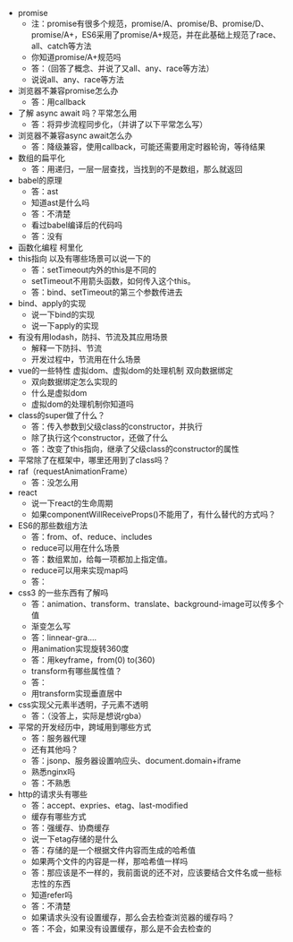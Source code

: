 * promise
  + 注：promise有很多个规范，promise/A、promise/B、promise/D、promise/A+，ES6采用了promise/A+规范，并在此基础上规范了race、all、catch等方法 
  + 你知道promise/A+规范吗
  + 答：（回答了概念、并说了又all、any、race等方法）
  + 说说all、any、race等方法
* 浏览器不兼容promise怎么办
  + 答：用callback
* 了解 async await 吗？平常怎么用
  + 答：将异步流程同步化，（并讲了以下平常怎么写）
* 浏览器不兼容async await怎么办
  + 答：降级兼容，使用callback，可能还需要用定时器轮询，等待结果
* 数组的扁平化
  + 答：用递归，一层一层查找，当找到的不是数组，那么就返回
* babel的原理
  + 答：ast
  + 知道ast是什么吗
  + 答：不清楚
  + 看过babel编译后的代码吗
  + 答：没有
* 函数化编程 柯里化
* this指向 以及有哪些场景可以说一下的
  + 答：setTimeout内外的this是不同的
  + setTimeout不用箭头函数，如何传入这个this。
  + 答：bind、setTimeout的第三个参数传进去
* bind、apply的实现
  + 说一下bind的实现
  + 说一下apply的实现
* 有没有用lodash，防抖、节流及其应用场景
  + 解释一下防抖、节流
  + 开发过程中，节流用在什么场景
* vue的一些特性 虚拟dom、虚拟dom的处理机制 双向数据绑定
  + 双向数据绑定怎么实现的
  + 什么是虚拟dom
  + 虚拟dom的处理机制你知道吗
* class的super做了什么？
  + 答：传入参数到父级class的constructor，并执行
  + 除了执行这个constructor，还做了什么
  + 答：改变了this指向，继承了父级class的constructor的属性
* 平常除了在框架中，哪里还用到了class吗？
* raf（requestAnimationFrame）
  + 答：没怎么用
* react
  + 说一下react的生命周期
  + 如果componentWillReceiveProps()不能用了，有什么替代的方式吗？
* ES6的那些数组方法
  + 答：from、of、reduce、includes
  + reduce可以用在什么场景
  + 答：数组累加，给每一项都加上指定值。
  + reduce可以用来实现map吗
  + 答：
* css3 的一些东西有了解吗
  + 答：animation、transform、translate、background-image可以传多个值
  + 渐变怎么写
  + 答：linnear-gra....
  + 用animation实现旋转360度
  + 答：用keyframe，from(0) to(360)
  + transform有哪些属性值？
  + 答： 
  + 用transform实现垂直居中
* css实现父元素半透明，子元素不透明
  + 答：（没答上，实际是想说rgba）
* 平常的开发经历中，跨域用到哪些方式
  + 答：服务器代理
  + 还有其他吗？
  + 答：jsonp、服务器设置响应头、document.domain+iframe
  + 熟悉nginx吗
  + 答：不熟悉
* http的请求头有哪些
  + 答：accept、expries、etag、last-modified
  + 缓存有哪些方式
  + 答：强缓存、协商缓存
  + 说一下etag存储的是什么
  + 答：存储的是一个根据文件内容而生成的哈希值
  + 如果两个文件的内容是一样，那哈希值一样吗
  + 答：那应该是不一样的，我前面说的还不对，应该要结合文件名或一些标志性的东西
  + 知道refer吗
  + 答：不清楚
  + 如果请求头没有设置缓存，那么会去检查浏览器的缓存吗？
  + 答：不会，如果没有设置缓存，那么是不会去检查的
